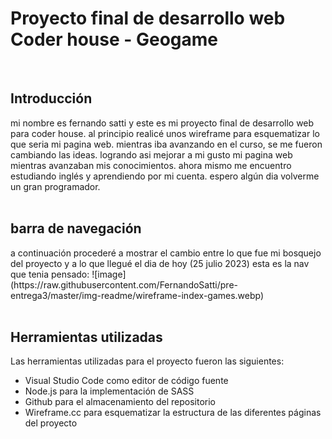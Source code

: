 <h1> Proyecto final de desarrollo web Coder house - Geogame</h1>
<br>

<h2>Introducción</h2>
mi nombre es fernando satti y este es mi proyecto final de desarrollo web para coder house. al principio realicé unos wireframe para esquematizar lo que seria mi pagina web.
mientras iba avanzando en el curso, se me fueron cambiando las ideas. logrando asi mejorar a mi gusto mi pagina web mientras avanzaban mis conocimientos.
ahora mismo me encuentro estudiando inglés y aprendiendo por mi cuenta. espero algún dia volverme un gran programador.
<br>
<br>

<h2>barra de navegación</h2>
 a continuación procederé a mostrar el cambio entre lo que fue mi bosquejo del proyecto y a lo que llegué el dia de hoy (25 julio 2023)
 esta es la nav que tenia pensado:
![image](https://raw.githubusercontent.com/FernandoSatti/pre-entrega3/master/img-readme/wireframe-index-games.webp)

<br>
<br>

<h2>Herramientas utilizadas</h2>

Las herramientas utilizadas para el proyecto fueron las siguientes:
- Visual Studio Code como editor de código fuente
- Node.js para la implementación de SASS
- Github para el almacenamiento del repositorio
- Wireframe.cc para esquematizar la estructura de las diferentes páginas del proyecto
<br>


